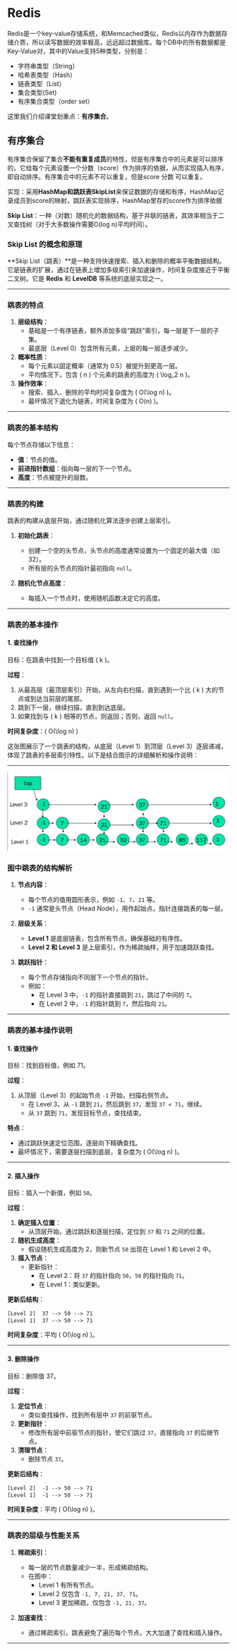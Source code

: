 # Redis

Redis是一个key-value存储系统，和Memcached类似，Redis以内存作为数据存储介质，所以读写数据的效率极高，远远超过数据库。每个DB中的所有数据都是Key-Value对，其中的Value支持5种类型，分别是：

- 字符串类型（String）
- 哈希表类型（Hash）
- 链表类型（List）
- 集合类型(Set)
- 有序集合类型（order set）

这里我们介绍课堂划重点：**有序集合**。

## 有序集合

有序集合保留了集合**不能有重复成员**的特性，但是有序集合中的元素是可以排序的，它给每个元素设置一个分数（score）作为排序的依据，从而实现插入有序，即自动排序。有序集合中的元素不可以重复，但是score 分数 可以重复。

实现：采用**HashMap和跳跃表SkipList**来保证数据的存储和有序，HashMap记录成员到score的映射，跳跃表实现排序，HashMap里存的score作为排序依据

**Skip List**：一种（对数）随机化的数据结构，基于并联的链表，其效率相当于二叉查找树（对于大多数操作需要O(log n)平均时间）。

### **Skip List 的概念和原理**

**Skip List（跳表）**是一种支持快速搜索、插入和删除的概率平衡数据结构。它是链表的扩展，通过在链表上增加多级索引来加速操作，时间复杂度接近于平衡二叉树。它是 **Redis** 和 **LevelDB** 等系统的底层实现之一。

---

### **跳表的特点**

1. **层级结构**：
   - 基础是一个有序链表，额外添加多级“跳跃”索引，每一层是下一层的子集。
   - 最底层（Level 0）包含所有元素，上层的每一层逐步减少。
2. **概率性质**：
   - 每个元素以固定概率（通常为 0.5）被提升到更高一层。
   - 平均情况下，包含 \( n \) 个元素的跳表的高度为 \( \log_2 n \)。
3. **操作效率**：
   - 搜索、插入、删除的平均时间复杂度为 \( O(\log n) \)。
   - 最坏情况下退化为链表，时间复杂度为 \( O(n) \)。

---

### **跳表的基本结构**

每个节点存储以下信息：

- **值**：节点的值。
- **前进指针数组**：指向每一层的下一个节点。
- **高度**：节点被提升的层数。

---

### **跳表的构建**

跳表的构建从底层开始，通过随机化算法逐步创建上层索引。

1. **初始化跳表**：
   - 创建一个空的头节点，头节点的高度通常设置为一个固定的最大值（如 32）。
   - 所有层的头节点的指针最初指向 `null`。

2. **随机化节点高度**：
   - 每插入一个节点时，使用随机函数决定它的高度。

---

### **跳表的基本操作**

#### **1. 查找操作**

目标：在跳表中找到一个目标值 \( k \)。

**过程**：

1. 从最高层（最顶层索引）开始，从左向右扫描，直到遇到一个比 \( k \) 大的节点或到达当前层的尾部。
2. 跳到下一层，继续扫描，直到到达底层。
3. 如果找到与 \( k \) 相等的节点，则返回；否则，返回 `null`。

**时间复杂度**：\( O(\log n) \)

这张图展示了一个跳表的结构，从底层（Level 1）到顶层（Level 3）逐层递减，体现了跳表的多层索引特性。以下是结合图示的详细解析和操作说明：

---

![SkipList](image-5.png)

### **图中跳表的结构解析**

1. **节点内容**：
   - 每个节点的值用圆形表示，例如 `-1`、`7`、`21` 等。
   - `-1` 通常是头节点（Head Node），用作起始点，指针连接跳表的每一层。

2. **层级关系**：
   - **Level 1** 是底层链表，包含所有节点，确保基础的有序性。
   - **Level 2 和 Level 3** 是上层索引，作为稀疏抽样，用于加速跳跃查找。

3. **跳跃指针**：
   - 每个节点存储指向不同层下一个节点的指针。
   - 例如：
     - 在 Level 3 中，`-1` 的指针直接跳到 `21`，跳过了中间的 `7`。
     - 在 Level 2 中，`-1` 的指针跳到 `7`，然后指向 `21`。

---

### **跳表的基本操作说明**

#### **1. 查找操作**

目标：找到目标值，例如 71。

**过程**：

1. 从顶层（Level 3）的起始节点 `-1` 开始，扫描右侧节点。
   - 在 Level 3，从 `-1` 跳到 `21`，然后跳到 `37`，发现 `37 < 71`，继续。
   - 从 `37` 跳到 `71`，发现目标节点，查找结束。

**特点**：

- 通过跳跃快速定位范围，逐层向下精确查找。
- 最坏情况下，需要逐层扫描到底层，复杂度为 \( O(\log n) \)。

---

#### **2. 插入操作**

目标：插入一个新值，例如 `50`。

**过程**：

1. **确定插入位置**：
   - 从顶层开始，通过跳跃和逐层扫描，定位到 `37` 和 `71` 之间的位置。
2. **随机生成高度**：
   - 假设随机生成高度为 2，则新节点 `50` 出现在 Level 1 和 Level 2 中。
3. **插入节点**：
   - 更新指针：
     - 在 Level 2：将 `37` 的指针指向 `50`，`50` 的指针指向 `71`。
     - 在 Level 1：类似更新。

**更新后结构**：

```
[Level 2]  37 --> 50 --> 71
[Level 1]  37 --> 50 --> 71
```

**时间复杂度**：平均 \( O(\log n) \)。

---

#### **3. 删除操作**

目标：删除值 37。

**过程**：

1. **定位节点**：
   - 类似查找操作，找到所有层中 `37` 的前驱节点。
2. **更新指针**：
   - 修改所有层中前驱节点的指针，使它们跳过 `37`，直接指向 `37` 的后继节点。
3. **清理节点**：
   - 删除节点 `37`。

**更新后结构**：

```
[Level 2]  -1 --> 50 --> 71
[Level 1]  -1 --> 50 --> 71
```

**时间复杂度**：平均 \( O(\log n) \)。

---

### **跳表的层级与性能关系**

1. **稀疏索引**：
   - 每一层的节点数量减少一半，形成稀疏结构。
   - 在图中：
     - Level 1 有所有节点。
     - Level 2 仅包含 `-1, 7, 21, 37, 71`。
     - Level 3 更加稀疏，仅包含 `-1, 21, 37`。

2. **加速查找**：
   - 通过稀疏索引，跳表避免了遍历每个节点，大大加速了查找和插入操作。

---
